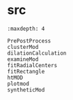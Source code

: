 # src

```{toctree}
:maxdepth: 4

PrePostProcess
clusterMod
dilationCalculation
examineMod
fitRadialCenters
fitRectangle
htMOD
plotmod
syntheticMod
```
